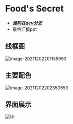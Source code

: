 # Food's Secret

- *<u>[**源码在dev分支**](https://github.com/android-app-development-course/2021autumn-A15-Nutrition-consultation/tree/dev)</u>*
- 最终汇报ppt

## 线框图

![image-20211202201155993](https://gitee.com/lnm011223/lnm011223-picture/raw/master/uPic/image-20211202201155993.png)

## 主要配色

![image-20211202202350653](https://gitee.com/lnm011223/lnm011223-picture/raw/master/uPic/image-20211202202350653.png)

## 界面展示

![Ui](https://gitee.com/lnm011223/lnm011223-picture/raw/master/uPic/Ui.png)
